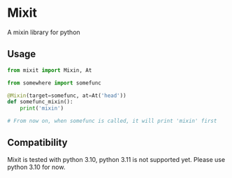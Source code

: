 # Mixit

A mixin library for python

## Usage

```python
from mixit import Mixin, At

from somewhere import somefunc

@Mixin(target=somefunc, at=At('head'))
def somefunc_mixin():
    print('mixin')

# From now on, when somefunc is called, it will print 'mixin' first
```

## Compatibility

Mixit is tested with python 3.10, python 3.11 is not supported yet.
Please use python 3.10 for now.
